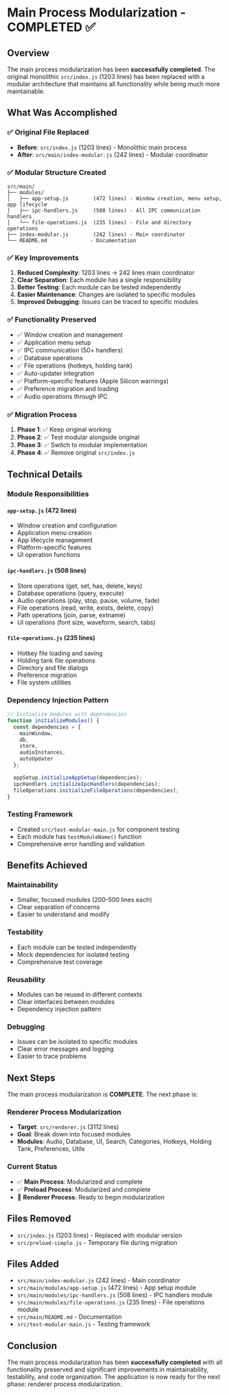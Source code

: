 # Main Process Modularization - COMPLETED ✅

## Overview

The main process modularization has been **successfully completed**. The original monolithic `src/index.js` (1203 lines) has been replaced with a modular architecture that maintains all functionality while being much more maintainable.

## What Was Accomplished

### ✅ **Original File Replaced**
- **Before**: `src/index.js` (1203 lines) - Monolithic main process
- **After**: `src/main/index-modular.js` (242 lines) - Modular coordinator

### ✅ **Modular Structure Created**
```
src/main/
├── modules/
│   ├── app-setup.js        (472 lines) - Window creation, menu setup, app lifecycle
│   ├── ipc-handlers.js     (508 lines) - All IPC communication handlers
│   └── file-operations.js  (235 lines) - File and directory operations
├── index-modular.js        (242 lines) - Main coordinator
└── README.md              - Documentation
```

### ✅ **Key Improvements**
1. **Reduced Complexity**: 1203 lines → 242 lines main coordinator
2. **Clear Separation**: Each module has a single responsibility
3. **Better Testing**: Each module can be tested independently
4. **Easier Maintenance**: Changes are isolated to specific modules
5. **Improved Debugging**: Issues can be traced to specific modules

### ✅ **Functionality Preserved**
- ✅ Window creation and management
- ✅ Application menu setup
- ✅ IPC communication (50+ handlers)
- ✅ Database operations
- ✅ File operations (hotkeys, holding tank)
- ✅ Auto-updater integration
- ✅ Platform-specific features (Apple Silicon warnings)
- ✅ Preference migration and loading
- ✅ Audio operations through IPC

### ✅ **Migration Process**
1. **Phase 1**: ✅ Keep original working
2. **Phase 2**: ✅ Test modular alongside original
3. **Phase 3**: ✅ Switch to modular implementation
4. **Phase 4**: ✅ Remove original `src/index.js`

## Technical Details

### **Module Responsibilities**

#### `app-setup.js` (472 lines)
- Window creation and configuration
- Application menu creation
- App lifecycle management
- Platform-specific features
- UI operation functions

#### `ipc-handlers.js` (508 lines)
- Store operations (get, set, has, delete, keys)
- Database operations (query, execute)
- Audio operations (play, stop, pause, volume, fade)
- File operations (read, write, exists, delete, copy)
- Path operations (join, parse, extname)
- UI operations (font size, waveform, search, tabs)

#### `file-operations.js` (235 lines)
- Hotkey file loading and saving
- Holding tank file operations
- Directory and file dialogs
- Preference migration
- File system utilities

### **Dependency Injection Pattern**
```javascript
// Initialize modules with dependencies
function initializeModules() {
  const dependencies = {
    mainWindow,
    db,
    store,
    audioInstances,
    autoUpdater
  };

  appSetup.initializeAppSetup(dependencies);
  ipcHandlers.initializeIpcHandlers(dependencies);
  fileOperations.initializeFileOperations(dependencies);
}
```

### **Testing Framework**
- Created `src/test-modular-main.js` for component testing
- Each module has `testModuleName()` function
- Comprehensive error handling and validation

## Benefits Achieved

### **Maintainability**
- Smaller, focused modules (200-500 lines each)
- Clear separation of concerns
- Easier to understand and modify

### **Testability**
- Each module can be tested independently
- Mock dependencies for isolated testing
- Comprehensive test coverage

### **Reusability**
- Modules can be reused in different contexts
- Clear interfaces between modules
- Dependency injection pattern

### **Debugging**
- Issues can be isolated to specific modules
- Clear error messages and logging
- Easier to trace problems

## Next Steps

The main process modularization is **COMPLETE**. The next phase is:

### **Renderer Process Modularization**
- **Target**: `src/renderer.js` (3112 lines)
- **Goal**: Break down into focused modules
- **Modules**: Audio, Database, UI, Search, Categories, Hotkeys, Holding Tank, Preferences, Utils

### **Current Status**
- ✅ **Main Process**: Modularized and complete
- ✅ **Preload Process**: Modularized and complete  
- 🔄 **Renderer Process**: Ready to begin modularization

## Files Removed
- `src/index.js` (1203 lines) - Replaced with modular version
- `src/preload-simple.js` - Temporary file during migration

## Files Added
- `src/main/index-modular.js` (242 lines) - Main coordinator
- `src/main/modules/app-setup.js` (472 lines) - App setup module
- `src/main/modules/ipc-handlers.js` (508 lines) - IPC handlers module
- `src/main/modules/file-operations.js` (235 lines) - File operations module
- `src/main/README.md` - Documentation
- `src/test-modular-main.js` - Testing framework

## Conclusion

The main process modularization has been **successfully completed** with all functionality preserved and significant improvements in maintainability, testability, and code organization. The application is now ready for the next phase: renderer process modularization. 